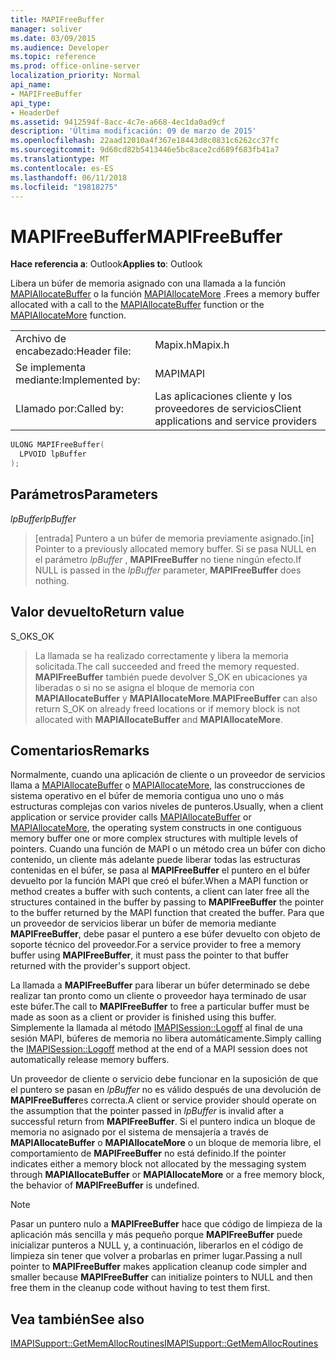 ```yaml
---
title: MAPIFreeBuffer
manager: soliver
ms.date: 03/09/2015
ms.audience: Developer
ms.topic: reference
ms.prod: office-online-server
localization_priority: Normal
api_name:
- MAPIFreeBuffer
api_type:
- HeaderDef
ms.assetid: 9412594f-8acc-4c7e-a668-4ec1da0ad9cf
description: 'Última modificación: 09 de marzo de 2015'
ms.openlocfilehash: 22aad12010a4f367e18443d8c0831c6262cc37fc
ms.sourcegitcommit: 9d60cd82b5413446e5bc8ace2cd689f683fb41a7
ms.translationtype: MT
ms.contentlocale: es-ES
ms.lasthandoff: 06/11/2018
ms.locfileid: "19818275"
---
```

# <a name="mapifreebuffer"></a><span data-ttu-id="6e2f0-103">MAPIFreeBuffer</span><span class="sxs-lookup"><span data-stu-id="6e2f0-103">MAPIFreeBuffer</span></span>

  
  
<span data-ttu-id="6e2f0-104">**Hace referencia a**: Outlook</span><span class="sxs-lookup"><span data-stu-id="6e2f0-104">**Applies to**: Outlook</span></span> 
  
<span data-ttu-id="6e2f0-105">Libera un búfer de memoria asignado con una llamada a la función [MAPIAllocateBuffer](mapiallocatebuffer.md) o la función [MAPIAllocateMore](mapiallocatemore.md) .</span><span class="sxs-lookup"><span data-stu-id="6e2f0-105">Frees a memory buffer allocated with a call to the [MAPIAllocateBuffer](mapiallocatebuffer.md) function or the [MAPIAllocateMore](mapiallocatemore.md) function.</span></span> 
  
|||
|:-----|:-----|
|<span data-ttu-id="6e2f0-106">Archivo de encabezado:</span><span class="sxs-lookup"><span data-stu-id="6e2f0-106">Header file:</span></span>  <br/> |<span data-ttu-id="6e2f0-107">Mapix.h</span><span class="sxs-lookup"><span data-stu-id="6e2f0-107">Mapix.h</span></span>  <br/> |
|<span data-ttu-id="6e2f0-108">Se implementa mediante:</span><span class="sxs-lookup"><span data-stu-id="6e2f0-108">Implemented by:</span></span>  <br/> |<span data-ttu-id="6e2f0-109">MAPI</span><span class="sxs-lookup"><span data-stu-id="6e2f0-109">MAPI</span></span>  <br/> |
|<span data-ttu-id="6e2f0-110">Llamado por:</span><span class="sxs-lookup"><span data-stu-id="6e2f0-110">Called by:</span></span>  <br/> |<span data-ttu-id="6e2f0-111">Las aplicaciones cliente y los proveedores de servicios</span><span class="sxs-lookup"><span data-stu-id="6e2f0-111">Client applications and service providers</span></span>  <br/> |
   
```cpp
ULONG MAPIFreeBuffer(
  LPVOID lpBuffer
);
```

## <a name="parameters"></a><span data-ttu-id="6e2f0-112">Parámetros</span><span class="sxs-lookup"><span data-stu-id="6e2f0-112">Parameters</span></span>

 <span data-ttu-id="6e2f0-113">_lpBuffer_</span><span class="sxs-lookup"><span data-stu-id="6e2f0-113">_lpBuffer_</span></span>
  
> <span data-ttu-id="6e2f0-114">[entrada] Puntero a un búfer de memoria previamente asignado.</span><span class="sxs-lookup"><span data-stu-id="6e2f0-114">[in] Pointer to a previously allocated memory buffer.</span></span> <span data-ttu-id="6e2f0-115">Si se pasa NULL en el parámetro _lpBuffer_ , **MAPIFreeBuffer** no tiene ningún efecto.</span><span class="sxs-lookup"><span data-stu-id="6e2f0-115">If NULL is passed in the  _lpBuffer_ parameter, **MAPIFreeBuffer** does nothing.</span></span> 
    
## <a name="return-value"></a><span data-ttu-id="6e2f0-116">Valor devuelto</span><span class="sxs-lookup"><span data-stu-id="6e2f0-116">Return value</span></span>

<span data-ttu-id="6e2f0-117">S_OK</span><span class="sxs-lookup"><span data-stu-id="6e2f0-117">S_OK</span></span> 
  
> <span data-ttu-id="6e2f0-118">La llamada se ha realizado correctamente y libera la memoria solicitada.</span><span class="sxs-lookup"><span data-stu-id="6e2f0-118">The call succeeded and freed the memory requested.</span></span> <span data-ttu-id="6e2f0-119">**MAPIFreeBuffer** también puede devolver S_OK en ubicaciones ya liberadas o si no se asigna el bloque de memoria con **MAPIAllocateBuffer** y **MAPIAllocateMore**.</span><span class="sxs-lookup"><span data-stu-id="6e2f0-119">**MAPIFreeBuffer** can also return S_OK on already freed locations or if memory block is not allocated with **MAPIAllocateBuffer** and **MAPIAllocateMore**.</span></span>
    
## <a name="remarks"></a><span data-ttu-id="6e2f0-120">Comentarios</span><span class="sxs-lookup"><span data-stu-id="6e2f0-120">Remarks</span></span>

<span data-ttu-id="6e2f0-121">Normalmente, cuando una aplicación de cliente o un proveedor de servicios llama a [MAPIAllocateBuffer](mapiallocatebuffer.md) o [MAPIAllocateMore](mapiallocatemore.md), las construcciones de sistema operativo en el búfer de memoria contigua uno uno o más estructuras complejas con varios niveles de punteros.</span><span class="sxs-lookup"><span data-stu-id="6e2f0-121">Usually, when a client application or service provider calls [MAPIAllocateBuffer](mapiallocatebuffer.md) or [MAPIAllocateMore](mapiallocatemore.md), the operating system constructs in one contiguous memory buffer one or more complex structures with multiple levels of pointers.</span></span> <span data-ttu-id="6e2f0-122">Cuando una función de MAPI o un método crea un búfer con dicho contenido, un cliente más adelante puede liberar todas las estructuras contenidas en el búfer, se pasa al **MAPIFreeBuffer** el puntero en el búfer devuelto por la función MAPI que creó el búfer.</span><span class="sxs-lookup"><span data-stu-id="6e2f0-122">When a MAPI function or method creates a buffer with such contents, a client can later free all the structures contained in the buffer by passing to **MAPIFreeBuffer** the pointer to the buffer returned by the MAPI function that created the buffer.</span></span> <span data-ttu-id="6e2f0-123">Para que un proveedor de servicios liberar un búfer de memoria mediante **MAPIFreeBuffer**, debe pasar el puntero a ese búfer devuelto con objeto de soporte técnico del proveedor.</span><span class="sxs-lookup"><span data-stu-id="6e2f0-123">For a service provider to free a memory buffer using **MAPIFreeBuffer**, it must pass the pointer to that buffer returned with the provider's support object.</span></span> 
  
<span data-ttu-id="6e2f0-124">La llamada a **MAPIFreeBuffer** para liberar un búfer determinado se debe realizar tan pronto como un cliente o proveedor haya terminado de usar este búfer.</span><span class="sxs-lookup"><span data-stu-id="6e2f0-124">The call to **MAPIFreeBuffer** to free a particular buffer must be made as soon as a client or provider is finished using this buffer.</span></span> <span data-ttu-id="6e2f0-125">Simplemente la llamada al método [IMAPISession::Logoff](imapisession-logoff.md) al final de una sesión MAPI, búferes de memoria no libera automáticamente.</span><span class="sxs-lookup"><span data-stu-id="6e2f0-125">Simply calling the [IMAPISession::Logoff](imapisession-logoff.md) method at the end of a MAPI session does not automatically release memory buffers.</span></span> 
  
<span data-ttu-id="6e2f0-126">Un proveedor de cliente o servicio debe funcionar en la suposición de que el puntero se pasan en _lpBuffer_ no es válido después de una devolución de **MAPIFreeBuffer**es correcta.</span><span class="sxs-lookup"><span data-stu-id="6e2f0-126">A client or service provider should operate on the assumption that the pointer passed in  _lpBuffer_ is invalid after a successful return from **MAPIFreeBuffer**.</span></span> <span data-ttu-id="6e2f0-127">Si el puntero indica un bloque de memoria no asignado por el sistema de mensajería a través de **MAPIAllocateBuffer** o **MAPIAllocateMore** o un bloque de memoria libre, el comportamiento de **MAPIFreeBuffer** no está definido.</span><span class="sxs-lookup"><span data-stu-id="6e2f0-127">If the pointer indicates either a memory block not allocated by the messaging system through **MAPIAllocateBuffer** or **MAPIAllocateMore** or a free memory block, the behavior of **MAPIFreeBuffer** is undefined.</span></span> 
  
> [!NOTE]
> <span data-ttu-id="6e2f0-128">Pasar un puntero nulo a **MAPIFreeBuffer** hace que código de limpieza de la aplicación más sencilla y más pequeño porque **MAPIFreeBuffer** puede inicializar punteros a NULL y, a continuación, liberarlos en el código de limpieza sin tener que volver a probarlas en primer lugar.</span><span class="sxs-lookup"><span data-stu-id="6e2f0-128">Passing a null pointer to **MAPIFreeBuffer** makes application cleanup code simpler and smaller because **MAPIFreeBuffer** can initialize pointers to NULL and then free them in the cleanup code without having to test them first.</span></span> 
  
## <a name="see-also"></a><span data-ttu-id="6e2f0-129">Vea también</span><span class="sxs-lookup"><span data-stu-id="6e2f0-129">See also</span></span>



[<span data-ttu-id="6e2f0-130">IMAPISupport::GetMemAllocRoutines</span><span class="sxs-lookup"><span data-stu-id="6e2f0-130">IMAPISupport::GetMemAllocRoutines</span></span>](imapisupport-getmemallocroutines.md)

